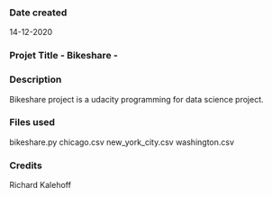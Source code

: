 ### Date created
14-12-2020

### Projet Title - Bikeshare -


### Description
Bikeshare project is a udacity programming for data science project.

### Files used
bikeshare.py
chicago.csv
new_york_city.csv
washington.csv

### Credits
Richard Kalehoff

